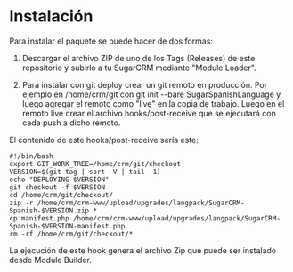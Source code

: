# Instalación

Para instalar el paquete se puede hacer de dos formas: 

1. Descargar el archivo ZIP de uno de los Tags (Releases) de este repositorio y subirlo a tu SugarCRM mediante "Module Loader".

2. Para instalar con git deploy crear un git remoto en producción. Por ejemplo en /home/crm/git con git init --bare SugarSpanishLanguage y luego agregar el remoto como "live" en la copia de trabajo. Luego en el remoto live crear el archivo hooks/post-receive que se ejecutará con cada push a dicho remoto. 

El contenido de este hooks/post-receive sería este:

```
#!/bin/bash
export GIT_WORK_TREE=/home/crm/git/checkout
VERSION=$(git tag | sort -V | tail -1)
echo "DEPLOYING $VERSION"
git checkout -f $VERSION
cd /home/crm/git/checkout/
zip -r /home/crm/crm-www/upload/upgrades/langpack/SugarCRM-Spanish-$VERSION.zip *
cp manifest.php /home/crm/crm-www/upload/upgrades/langpack/SugarCRM-Spanish-$VERSION-manifest.php
rm -rf /home/crm/git/checkout/*
```

La ejecución de este hook genera el archivo Zip que puede ser instalado desde Module Builder.